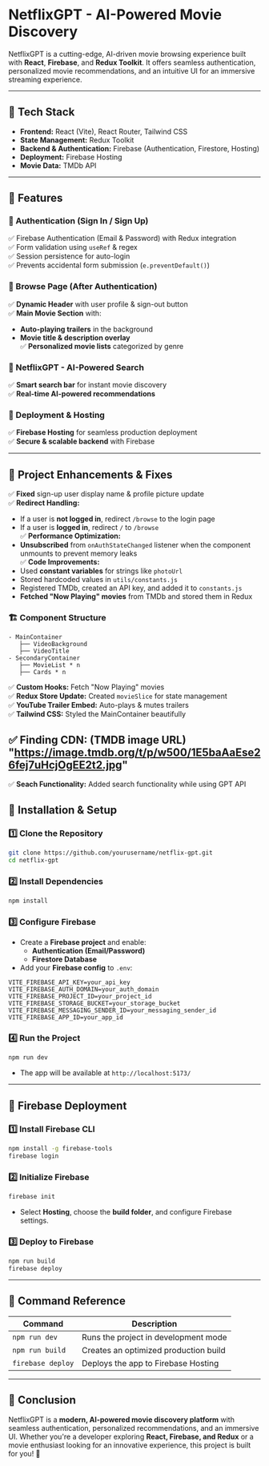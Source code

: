 # NetflixGPT - AI-Powered Movie Discovery

NetflixGPT is a cutting-edge, AI-driven movie browsing experience built with **React**, **Firebase**, and **Redux Toolkit**. It offers seamless authentication, personalized movie recommendations, and an intuitive UI for an immersive streaming experience.

---

## 🚀 Tech Stack
- **Frontend:** React (Vite), React Router, Tailwind CSS  
- **State Management:** Redux Toolkit  
- **Backend & Authentication:** Firebase (Authentication, Firestore, Hosting)  
- **Deployment:** Firebase Hosting  
- **Movie Data:** TMDb API  

---

## 📌 Features
### 🔹 Authentication (Sign In / Sign Up)
✅ Firebase Authentication (Email & Password) with Redux integration  
✅ Form validation using `useRef` & regex  
✅ Session persistence for auto-login  
✅ Prevents accidental form submission (`e.preventDefault()`)  

### 🔹 Browse Page (After Authentication)
✅ **Dynamic Header** with user profile & sign-out button  
✅ **Main Movie Section** with:  
   - **Auto-playing trailers** in the background  
   - **Movie title & description overlay**  
✅ **Personalized movie lists** categorized by genre  

### 🔹 NetflixGPT - AI-Powered Search
✅ **Smart search bar** for instant movie discovery  
✅ **Real-time AI-powered recommendations**  

### 🔹 Deployment & Hosting
✅ **Firebase Hosting** for seamless production deployment  
✅ **Secure & scalable backend** with Firebase  

---

## 🔧 Project Enhancements & Fixes
✅ **Fixed** sign-up user display name & profile picture update  
✅ **Redirect Handling:**  
   - If a user is **not logged in**, redirect `/browse` to the login page  
   - If a user is **logged in**, redirect `/` to `/browse`  
✅ **Performance Optimization:**  
   - **Unsubscribed** from `onAuthStateChanged` listener when the component unmounts to prevent memory leaks  
✅ **Code Improvements:**  
   - Used **constant variables** for strings like `photoUrl`  
   - Stored hardcoded values in `utils/constants.js`  
   - Registered TMDb, created an API key, and added it to `constants.js`  
   - **Fetched "Now Playing" movies** from TMDb and stored them in Redux  
 
### 🏗 **Component Structure**
```
- MainContainer
   ├── VideoBackground
   ├── VideoTitle
- SecondaryContainer
   ├── MovieList * n
   ├── Cards * n
```
✅ **Custom Hooks:** Fetch "Now Playing" movies  
✅ **Redux Store Update:** Created `movieSlice` for state management  
✅ **YouTube Trailer Embed:** Auto-plays & mutes trailers  
✅ **Tailwind CSS:** Styled the MainContainer beautifully  

✅ **Finding CDN:** (TMDB image URL) "https://image.tmdb.org/t/p/w500/1E5baAaEse26fej7uHcjOgEE2t2.jpg"
---
✅ **Seach Functionality:** Added search functionality while using GPT API
## 📌 Installation & Setup
### 1️⃣ Clone the Repository
```sh
git clone https://github.com/yourusername/netflix-gpt.git
cd netflix-gpt
```

### 2️⃣ Install Dependencies
```sh
npm install
```

### 3️⃣ Configure Firebase
- Create a **Firebase project** and enable:
  - **Authentication (Email/Password)**
  - **Firestore Database**
- Add your **Firebase config** to `.env`:
```env
VITE_FIREBASE_API_KEY=your_api_key
VITE_FIREBASE_AUTH_DOMAIN=your_auth_domain
VITE_FIREBASE_PROJECT_ID=your_project_id
VITE_FIREBASE_STORAGE_BUCKET=your_storage_bucket
VITE_FIREBASE_MESSAGING_SENDER_ID=your_messaging_sender_id
VITE_FIREBASE_APP_ID=your_app_id
```

### 4️⃣ Run the Project
```sh
npm run dev
```
- The app will be available at `http://localhost:5173/`  

---

## 📌 Firebase Deployment
### 1️⃣ Install Firebase CLI
```sh
npm install -g firebase-tools
firebase login
```

### 2️⃣ Initialize Firebase
```sh
firebase init
```
- Select **Hosting**, choose the **build folder**, and configure Firebase settings.  

### 3️⃣ Deploy to Firebase
```sh
npm run build
firebase deploy
```

---

## 📌 Command Reference
| Command | Description |
|---------|------------|
| `npm run dev` | Runs the project in development mode |
| `npm run build` | Creates an optimized production build |
| `firebase deploy` | Deploys the app to Firebase Hosting |

---

## 🎯 Conclusion
NetflixGPT is a **modern, AI-powered movie discovery platform** with seamless authentication, personalized recommendations, and an immersive UI. Whether you're a developer exploring **React, Firebase, and Redux** or a movie enthusiast looking for an innovative experience, this project is built for you! 🚀  


